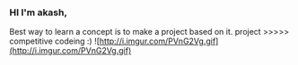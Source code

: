 ### HI I'm akash,
Best way to learn a concept is to make a project based on it.
project >>>>> competitive codeing :)
![http://i.imgur.com/PVnG2Vg.gif](http://i.imgur.com/PVnG2Vg.gif)

